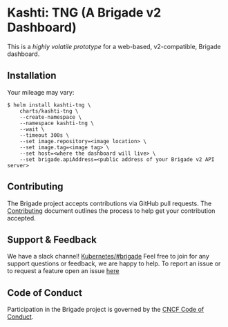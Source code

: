 # Kashti: TNG (A Brigade v2 Dashboard)

This is a _highly volatile prototype_ for a web-based, v2-compatible, Brigade
dashboard.

## Installation

Your mileage may vary:

```console
$ helm install kashti-tng \
    charts/kashti-tng \
    --create-namespace \
    --namespace kashti-tng \
    --wait \
    --timeout 300s \
    --set image.repository=<image location> \
    --set image.tag=<image tag> \
    --set host=<where the dashboard will live> \
    --set brigade.apiAddress=<public address of your Brigade v2 API server>
```

## Contributing

The Brigade project accepts contributions via GitHub pull requests. The
[Contributing](CONTRIBUTING.md) document outlines the process to help get your
contribution accepted.

## Support & Feedback

We have a slack channel!
[Kubernetes/#brigade](https://kubernetes.slack.com/messages/C87MF1RFD) Feel free
to join for any support questions or feedback, we are happy to help. To report
an issue or to request a feature open an issue
[here](https://github.com/brigadecore/kashti-tng/issues)

## Code of Conduct

Participation in the Brigade project is governed by the
[CNCF Code of Conduct](https://github.com/cncf/foundation/blob/master/code-of-conduct.md).
